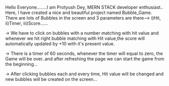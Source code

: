 Hello Everyone........I am Protyush Dey, MERN STACK developer enthusiast..
Here, I have created a nice and beautiful project named Bubble_Game.
There are lots of Bubbles in the screen and 3 parameters are there--> i)Hit, ii)Timer, iii)Score......

-> We have to click on bubbles with a number matching with hit value and whenever we hit right bubble matching with 
Hit value,the score will automatically updated by +10 with it's present value.

-> There is a timer of 60 seconds, whenever the timer will equal to zero, the Game will be over..and after refreshing the page we can start the game from the beginning...

-> After clicking bubbles each and every time, Hit value will be changed and new bubbles will be created on the screen...